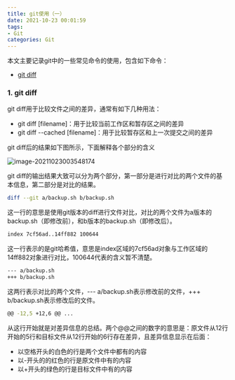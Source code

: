 ```yaml
---
title: git使用（一）
date: 2021-10-23 00:01:59
tags:
- Git
categories: Git
---
```


本文主要记录git中的一些常见命令的使用，包含如下命令：

- [git diff](#git_diff)

<!--more-->

### <a name="git_diff">1. git diff </a>

git diff用于比较文件之间的差异，通常有如下几种用法：

- git diff [filename]：用于比较当前工作区和暂存区之间的差异
- git diff --cached [filename]：用于比较暂存区和上一次提交之间的差异

git diff后的结果如下图所示，下面解释各个部分的含义

![image-20211023003548174](https://jxliu-picbed.oss-cn-shanghai.aliyuncs.com/img/image-20211023003548174.png)

git diff的输出结果大致可以分为两个部分，第一部分是进行对比的两个文件的基本信息，第二部分是对比的结果。

```bash
diff --git a/backup.sh b/backup.sh
```

这一行的意思是使用git版本的diff进行文件对比，对比的两个文件为a版本的backup.sh（即修改前），和b版本的backup.sh（即修改后）。

```bash
index 7cf56ad..14ff882 100644
```

这一行表示的是git哈希值，意思是index区域的7cf56ad对象与工作区域的14ff882对象进行对比，100644代表的含义暂不清楚。

```bash
--- a/backup.sh
+++ b/backup.sh
```

这两行表示对比的两个文件，--- a/backup.sh表示修改前的文件，+++ b/backup.sh表示修改后的文件。

```bash
@@ -12,5 +12,6 @@ ...
```

从这行开始就是对差异信息的总结。两个@@之间的数字的意思是：原文件从12行开始的5行和目标文件从12行开始的6行存在差异，且差异信息显示在后面：

- 以空格开头的白色的行是两个文件中都有的内容
- 以-开头的的红色的行是原文件中有的内容
- 以+开头的绿色的行是目标文件中有的内容
